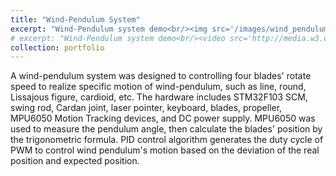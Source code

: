 ```yaml
---
title: "Wind-Pendulum System"
excerpt: "Wind-Pendulum system demo<br/><img src='/images/wind_pendulum.png'>"
# excerpt: "Wind-Pendulum system demo<br/><video src='http://media.w3.org/2010/05/sintel/trailer.mp4'>"
collection: portfolio
---
```


A wind-pendulum system was designed to controlling four blades' rotate speed to realize specific motion of wind-pendulum, such as line, round, Lissajous figure, cardioid, etc. The hardware includes STM32F103 SCM, swing rod, Cardan joint, laser pointer, keyboard, blades, propeller, MPU6050 Motion Tracking devices, and DC power supply. MPU6050 was used to measure the pendulum angle, then calculate the blades' position by the trigonometric formula. PID control algorithm generates the duty cycle of PWM to control wind pendulum's motion based on the deviation of the real position and expected position.



